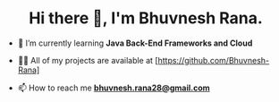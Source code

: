 <!--### Hi there 👋-->

<h1 align="center">Hi there 👋, I'm Bhuvnesh Rana.</h1> 
<!--
<p align="left"> <img src="https://komarev.com/ghpvc/?username=Bhuvnesh-Rana&label=Profile%20views&color=0e75b6&style=flat" alt="Bhuvnesh-Rana" /> </p>
UI FOR PROFILE VIEW
-->

<!--
**Bhuvnesh-Rana/Bhuvnesh-Rana** is a ✨ _special_ ✨ repository because its `README.md` (this file) appears on your GitHub profile.

Here are some ideas to get you started:

- 🔭 I’m currently working on ...
- 🌱 I’m currently learning ...
- 👯 I’m looking to collaborate on ...
- 🤔 I’m looking for help with ...
- 💬 Ask me about ...
- 📫 How to reach me: ...
- 😄 Pronouns: ...
- ⚡ Fun fact: ...
-->

- 🌱 I’m currently learning **Java Back-End Frameworks and Cloud**

- 👨‍💻 All of my projects are available at [https://github.com/Bhuvnesh-Rana]

- 📫 How to reach me **bhuvnesh.rana28@gmail.com**
